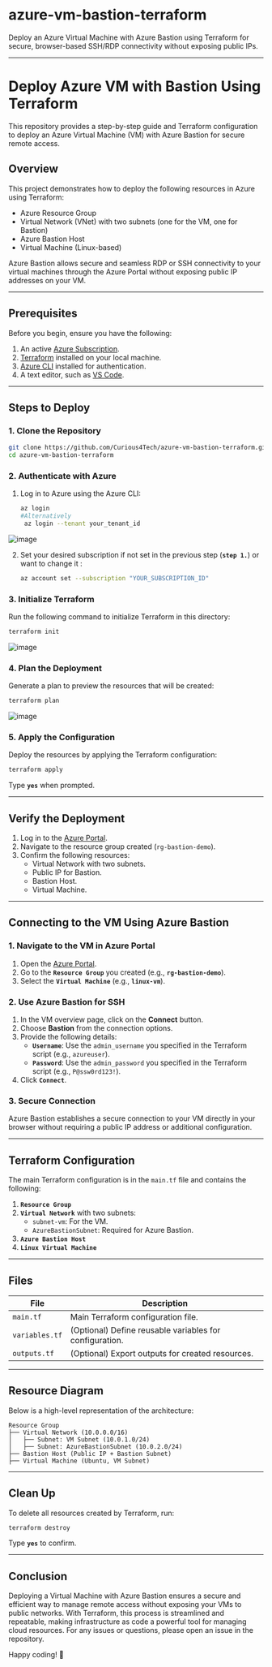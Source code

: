 # azure-vm-bastion-terraform
Deploy an Azure Virtual Machine with Azure Bastion using Terraform for secure, browser-based SSH/RDP connectivity without exposing public IPs.

---

# Deploy Azure VM with Bastion Using Terraform

This repository provides a step-by-step guide and Terraform configuration to deploy an Azure Virtual Machine (VM) with Azure Bastion for secure remote access.

## **Overview**

This project demonstrates how to deploy the following resources in Azure using Terraform:
- Azure Resource Group
- Virtual Network (VNet) with two subnets (one for the VM, one for Bastion)
- Azure Bastion Host
- Virtual Machine (Linux-based)

Azure Bastion allows secure and seamless RDP or SSH connectivity to your virtual machines through the Azure Portal without exposing public IP addresses on your VM.

---

## **Prerequisites**

Before you begin, ensure you have the following:
1. An active [Azure Subscription](https://azure.microsoft.com/).
2. [Terraform](https://www.terraform.io/downloads) installed on your local machine.
3. [Azure CLI](https://learn.microsoft.com/en-us/cli/azure/install-azure-cli) installed for authentication.
4. A text editor, such as [VS Code](https://code.visualstudio.com/).

---

## **Steps to Deploy**

### **1. Clone the Repository**

```bash
git clone https://github.com/Curious4Tech/azure-vm-bastion-terraform.git
cd azure-vm-bastion-terraform
```

### **2. Authenticate with Azure**
1. Log in to Azure using the Azure CLI:
   ```bash
   az login
   #Alternatively
    az login --tenant your_tenant_id
   ```
![image](https://github.com/user-attachments/assets/706cac0f-5910-4e0d-b01d-77f722b6e66a)

2. Set your desired subscription if not set in the previous step (**`step 1.`**) or want to change it :
   ```bash
   az account set --subscription "YOUR_SUBSCRIPTION_ID"
   ```

### **3. Initialize Terraform**
Run the following command to initialize Terraform in this directory:
```bash
terraform init
```
![image](https://github.com/user-attachments/assets/8e2cd834-68b7-4071-91a7-08da57e3bc8d)

### **4. Plan the Deployment**
Generate a plan to preview the resources that will be created:
```bash
terraform plan
```

![image](https://github.com/user-attachments/assets/b53385e6-1b06-40ae-94a2-586292f8e112)

### **5. Apply the Configuration**
Deploy the resources by applying the Terraform configuration:
```bash
terraform apply
```
Type **`yes`** when prompted.

---

## **Verify the Deployment**

1. Log in to the [Azure Portal](https://portal.azure.com).
2. Navigate to the resource group created (`rg-bastion-demo`).
3. Confirm the following resources:
   - Virtual Network with two subnets.
   - Public IP for Bastion.
   - Bastion Host.
   - Virtual Machine.

---

## **Connecting to the VM Using Azure Bastion**

### **1. Navigate to the VM in Azure Portal**
1. Open the [Azure Portal](https://portal.azure.com).
2. Go to the **`Resource Group`** you created (e.g., **`rg-bastion-demo`**).
3. Select the **`Virtual Machine`** (e.g., **`linux-vm`**).

### **2. Use Azure Bastion for SSH**
1. In the VM overview page, click on the **Connect** button.
2. Choose **Bastion** from the connection options.
3. Provide the following details:
   - **`Username`**: Use the `admin_username` you specified in the Terraform script (e.g., `azureuser`).
   - **`Password`**: Use the `admin_password` you specified in the Terraform script (e.g., `P@ssw0rd123!`).
4. Click **`Connect`**.

### **3. Secure Connection**
Azure Bastion establishes a secure connection to your VM directly in your browser without requiring a public IP address or additional configuration.

---

## **Terraform Configuration**

The main Terraform configuration is in the `main.tf` file and contains the following:
1. **`Resource Group`**
2. **`Virtual Network`** with two subnets:
   - `subnet-vm`: For the VM.
   - `AzureBastionSubnet`: Required for Azure Bastion.
3. **`Azure Bastion Host`**
4. **`Linux Virtual Machine`**

---

## **Files**

| File       | Description                                         |
|------------|-----------------------------------------------------|
| `main.tf`  | Main Terraform configuration file.                 |
| `variables.tf` | (Optional) Define reusable variables for configuration. |
| `outputs.tf` | (Optional) Export outputs for created resources.  |

---

## **Resource Diagram**

Below is a high-level representation of the architecture:

```
Resource Group
├── Virtual Network (10.0.0.0/16)
│   ├── Subnet: VM Subnet (10.0.1.0/24)
│   ├── Subnet: AzureBastionSubnet (10.0.2.0/24)
├── Bastion Host (Public IP + Bastion Subnet)
├── Virtual Machine (Ubuntu, VM Subnet)
```

---

## **Clean Up**

To delete all resources created by Terraform, run:
```bash
terraform destroy
```
Type **`yes`** to confirm.

-----

## **Conclusion**

Deploying a Virtual Machine with Azure Bastion ensures a secure and efficient way to manage remote access without exposing your VMs to public networks. With Terraform, this process is streamlined and repeatable, making infrastructure as code a powerful tool for managing cloud resources. For any issues or questions, please open an issue in the repository.

Happy coding! 🚀
